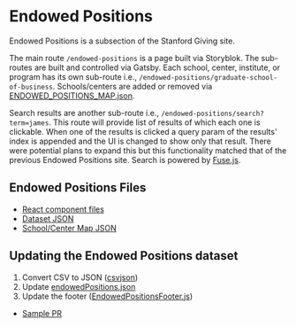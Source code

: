 # Endowed Positions

Endowed Positions is a subsection of the Stanford Giving site. 

The main route `/endowed-positions` is a page built via Storyblok. The sub-routes are built and controlled via Gatsby. Each school, center, institute, or program has its own sub-route i.e., `/endowed-positions/graduate-school-of-business`. Schools/centers are added or removed via [ENDOWED_POSITIONS_MAP.json](https://github.com/SU-SWS/ood_giving_site/blob/dev/src/constants/ENDOWED_POSITIONS_MAP.json).

Search results are another sub-route i.e., `/endowed-positions/search?term=james`. This route will provide list of results of which each one is clickable. When one of the results is clicked a query param of the results' index is appended and the UI is changed to show only that result. There were potential plans to expand this but this functionality matched that of the previous Endowed Positions site. Search is powered by [Fuse.js](https://www.fusejs.io/).

## Endowed Positions Files

- [React component files](https://github.com/SU-SWS/ood_giving_site/tree/dev/src/components/endowed-positions)
- [Dataset JSON](https://github.com/SU-SWS/ood_giving_site/blob/dev/src/fixtures/endowedPositions.json)
- [School/Center Map JSON](https://github.com/SU-SWS/ood_giving_site/blob/dev/src/constants/ENDOWED_POSITIONS_MAP.json)

## Updating the Endowed Positions dataset

1. Convert CSV to JSON ([csvjson](https://csvjson.com/csv2json))
2. Update [endowedPositions.json](https://github.com/SU-SWS/ood_giving_site/blob/dev/src/fixtures/endowedPositions.json)
3. Update the footer ([EndowedPositionsFooter.js](https://github.com/SU-SWS/ood_giving_site/blob/dev/src/components/endowed-positions/EndowedPositionsFooter.js))

* [Sample PR](https://github.com/SU-SWS/ood_giving_site/pull/484) 

